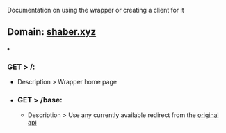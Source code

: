Documentation on using the wrapper or creating a client for it

## Domain: [shaber.xyz](https://shaber.xyz/)

<li><h3>GET > /:</h3>
    <ul>
        <li>Description > Wrapper home page</li>
    </ul>
</li>

<ul class="nestedList base">
    <li><h3>GET > /base:</h3>
        <ul>
             <li>Description > Use any currently available redirect from the <a href="http://spore.com/comm/samples">original api</a></li>
        </ul>
    </li>
</ul>
